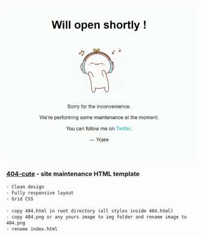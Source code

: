 <img src="view/pc.webp">

### [404-cute](https://yojeero.github.io/404-cute/) - site maintenance HTML template ###

```
- Clean design
- Fully responsive layout
- Grid CSS

- copy 404.html in root directory (all styles inside 404.html)
- copy 404.png or any yours image to img folder and rename image to 404.png
- rename index.html
```